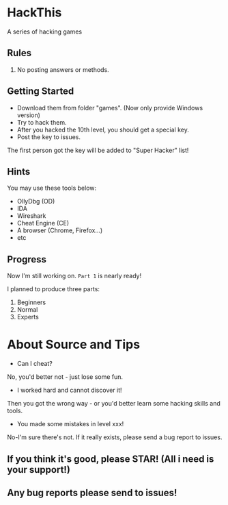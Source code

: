 # HackThis
A series of hacking games
## Rules
1. No posting answers or methods.
## Getting Started
- Download them from folder "games". (Now only provide Windows version)
- Try to hack them.
- After you hacked the 10th level, you should get a special key.
- Post the key to issues.

The first person got the key will be added to "Super Hacker" list!
## Hints
You may use these tools below:
- OllyDbg (OD)
- IDA
- Wireshark
- Cheat Engine (CE)
- A browser (Chrome, Firefox...)
- etc
## Progress
Now I'm still working on. <code>Part 1</code> is nearly ready!

I planned to produce three parts:
1. Beginners
2. Normal
3. Experts
# About Source and Tips
- Can I cheat?

No, you'd better not - just lose some fun.
- I worked hard and cannot discover it!

Then you got the wrong way - or you'd better learn some hacking skills and tools.
- You made some mistakes in level xxx!

No-I'm sure there's not. If it really exists, please send a bug report to issues.
## If you think it's good, please STAR! (All i need is your support!)
## Any bug reports please send to issues!
